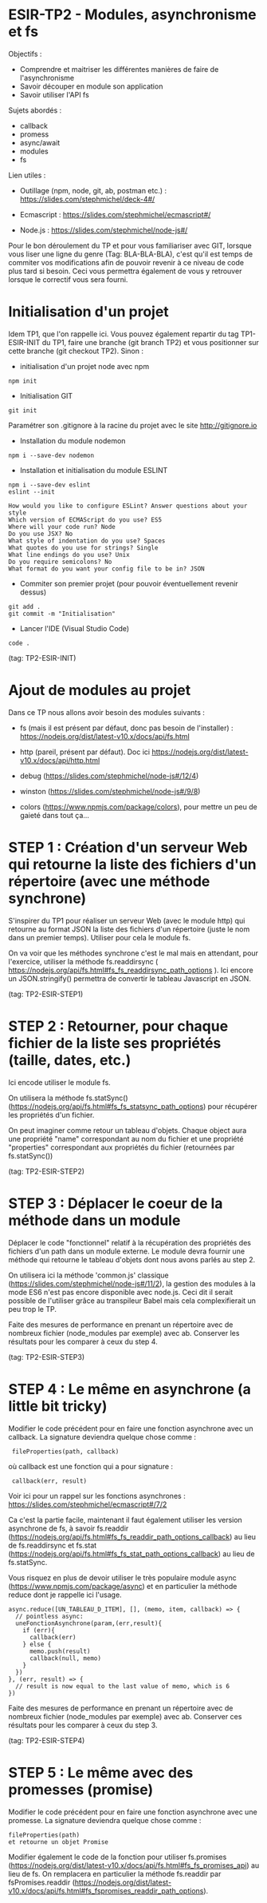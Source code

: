 # ESIR-TP2 - Modules, asynchronisme et fs

Objectifs :
  - Comprendre et maitriser les différentes manières de faire de l'asynchronisme 
  - Savoir découper en module son application
  - Savoir utiliser l'API fs
  
Sujets abordés :
 - callback
 - promess
 - async/await
 - modules
 - fs
 
Lien utiles :

  - Outillage (npm, node, git, ab, postman etc.) : https://slides.com/stephmichel/deck-4#/
  
  - Ecmascript : https://slides.com/stephmichel/ecmascript#/
  
  - Node.js : https://slides.com/stephmichel/node-js#/
  
Pour le bon déroulement du TP et pour vous familiariser avec GIT, lorsque vous liser une ligne du genre (Tag: BLA-BLA-BLA), c'est qu'il est temps de commiter vos modifications afin de pouvoir revenir à ce niveau de code plus tard si besoin. 
Ceci vous permettra également de vous y retrouver lorsque le correctif vous sera fourni.
  
# Initialisation d'un projet
  
  Idem TP1, que l'on rappelle ici. Vous pouvez également repartir du tag TP1-ESIR-INIT du TP1, faire une branche (git branch TP2) et vous positionner sur cette branche (git checkout TP2).
  Sinon :
  
   - initialisation d'un projet node avec npm
   
    npm init
    
   - Initialisation GIT
   
    git init
    
   Paramétrer son .gitignore à la racine du projet avec le site http://gitignore.io
   
   - Installation du module nodemon
     
    npm i --save-dev nodemon
    
   - Installation et initialisation du module ESLINT
   
    npm i --save-dev eslint
    eslint --init
   
    How would you like to configure ESLint? Answer questions about your style
    Which version of ECMAScript do you use? ES5
    Where will your code run? Node
    Do you use JSX? No
    What style of indentation do you use? Spaces
    What quotes do you use for strings? Single
    What line endings do you use? Unix
    Do you require semicolons? No
    What format do you want your config file to be in? JSON
   
   - Commiter son premier projet (pour pouvoir éventuellement revenir dessus)
   
    git add .
    git commit -m "Initialisation"
    
   - Lancer l'IDE (Visual Studio Code)
        
    code .
  
   (tag: TP2-ESIR-INIT)
  
  # Ajout de modules au projet

  Dans ce TP nous allons avoir besoin des modules suivants :
   - fs (mais il est présent par défaut, donc pas besoin de l'installer) :  https://nodejs.org/dist/latest-v10.x/docs/api/fs.html
    
   - http (pareil, présent par défaut). Doc ici  https://nodejs.org/dist/latest-v10.x/docs/api/http.html
    
   - debug (https://slides.com/stephmichel/node-js#/12/4)
    
   - winston (https://slides.com/stephmichel/node-js#/9/8)
    
   - colors (https://www.npmjs.com/package/colors), pour mettre un peu de gaieté dans tout ça...
    
  # STEP 1 : Création d'un serveur Web qui retourne la liste des fichiers d'un répertoire (avec une méthode synchrone)
    
   S'inspirer du TP1 pour réaliser un serveur Web (avec le module http) qui retourne au format JSON la liste des fichiers d'un répertoire (juste le nom dans un premier temps). Utiliser pour cela le module fs.
   
   On va voir que les méthodes synchrone c'est le mal mais en attendant, pour l'exercice, utiliser la méthode fs.readdirsync ( https://nodejs.org/api/fs.html#fs_fs_readdirsync_path_options ). Ici encore un JSON.stringify() permettra de convertir le tableau Javascript en JSON.
   
   (tag: TP2-ESIR-STEP1)
   
   # STEP 2 : Retourner, pour chaque fichier de la liste ses propriétés (taille, dates, etc.)
   
   Ici encode utiliser le module fs.
   
   On utilisera la méthode fs.statSync() (https://nodejs.org/api/fs.html#fs_fs_statsync_path_options) pour récupérer les propriétés d'un fichier.
   
   On peut imaginer comme retour un tableau d'objets. Chaque object aura une propriété "name" correspondant au nom du fichier et une propriété "properties" correspondant aux propriétés du fichier (retournées par fs.statSync())
   
   (tag: TP2-ESIR-STEP2)
   
   # STEP 3 : Déplacer le coeur de la méthode dans un module
   
   Déplacer le code "fonctionnel" relatif à la récupération des propriétés des fichiers d'un path dans un module externe. Le module devra fournir une méthode qui retourne le tableau d'objets dont nous avons parlés au step 2. 
   
   On utilisera ici la méthode 'common.js' classique (https://slides.com/stephmichel/node-js#/11/2), la gestion des modules à la mode ES6 n'est pas encore disponible avec node.js. Ceci dit il serait possible de l'utiliser grâce au transpileur Babel mais cela complexifierait un peu trop le TP.
   
   Faite des mesures de performance en prenant un répertoire avec de nombreux fichier (node_modules par exemple) avec ab.
   Conserver les résultats pour les comparer à ceux du step 4.
   
   (tag: TP2-ESIR-STEP3)

 # STEP 4 : Le même en asynchrone (a little bit tricky)
   
   Modifier le code précédent pour en faire une fonction asynchrone avec un callback.
   La signature deviendra quelque chose comme :
   
     fileProperties(path, callback)
   
   où callback est une fonction qui a pour signature :
     
     callback(err, result)
   
   Voir ici pour un rappel sur les fonctions asynchrones : https://slides.com/stephmichel/ecmascript#/7/2
   
   Ca c'est la partie facile, maintenant il faut également utiliser les version asynchrone de fs, à savoir fs.readdir (https://nodejs.org/api/fs.html#fs_fs_readdir_path_options_callback) au lieu de fs.readdirsync et fs.stat (https://nodejs.org/api/fs.html#fs_fs_stat_path_options_callback) au lieu de fs.statSync.
   
   Vous risquez en plus de devoir utiliser le très populaire module async (https://www.npmjs.com/package/async) et en particulier la méthode reduce dont je rappelle ici l'usage.
   
    async.reduce([UN_TABLEAU_D_ITEM], [], (memo, item, callback) => {
      // pointless async:
      uneFonctionAsynchrone(param,(err,result){
        if (err){
          callback(err)
        } else {
          memo.push(result)
          callback(null, memo)
        }
      })
    }, (err, result) => {
      // result is now equal to the last value of memo, which is 6
    })
   
   Faite des mesures de performance en prenant un répertoire avec de nombreux fichier (node_modules par exemple) avec ab.
   Conserver ces résultats pour les comparer à ceux du step 3.
   
   (tag: TP2-ESIR-STEP4)

# STEP 5 : Le même avec des promesses (promise)
   
   Modifier le code précédent pour en faire une fonction asynchrone avec une promesse.
   La signature deviendra quelque chose comme :
   
    fileProperties(path)
    et retourne un objet Promise
    
   Modifier également le code de la fonction pour utiliser fs.promises (https://nodejs.org/dist/latest-v10.x/docs/api/fs.html#fs_fs_promises_api) au lieu de fs. On remplacera en particulier la méthode fs.readdir par fsPromises.readdir  (https://nodejs.org/dist/latest-v10.x/docs/api/fs.html#fs_fspromises_readdir_path_options).
   
   
